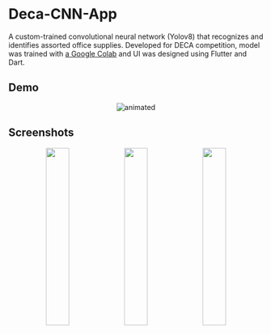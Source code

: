 # Deca-CNN-App
A custom-trained convolutional neural network (Yolov8) that recognizes and identifies assorted office supplies. Developed for DECA competition, model was trained with [a Google Colab](https://colab.research.google.com/github/EdjeElectronics/Train-and-Deploy-YOLO-Models/blob/main/Train_YOLO_Models.ipynb) and UI was designed using Flutter and Dart. 

## Demo
<p align="center">
  <img src="https://github.com/user-attachments/assets/9a9b6844-0ff7-4dd1-91a5-772e362b00c8" alt="animated" />
</p>

## Screenshots
<p align="middle">
  <img src="https://github.com/user-attachments/assets/dd3aa646-582d-4846-b4b9-d8b4014d3507" width="30%"/>
  <img src="https://github.com/user-attachments/assets/6f863240-65dc-48c1-80d3-1dc8193409e2" width="30%"/> 
  <img src="https://github.com/user-attachments/assets/1c2e42cd-3dce-459c-91e0-cc2c47482d51" width="30%"/>
</p>
